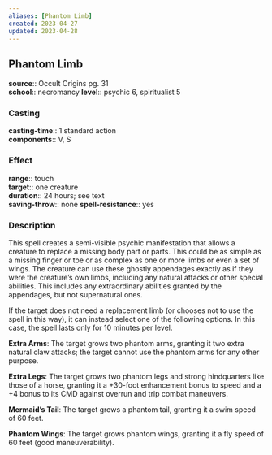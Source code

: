 ```yaml
---
aliases: [Phantom Limb]
created: 2023-04-27
updated: 2023-04-28
---
```


## Phantom Limb

**source**:: Occult Origins pg. 31  
**school**:: necromancy
**level**:: psychic 6, spiritualist 5

### Casting

**casting-time**:: 1 standard action  
**components**:: V, S

### Effect

**range**:: touch  
**target**:: one creature  
**duration**:: 24 hours; see text  
**saving-throw**:: none
**spell-resistance**:: yes

### Description

This spell creates a semi-visible psychic manifestation that allows a creature to replace a missing body part or parts. This could be as simple as a missing finger or toe or as complex as one or more limbs or even a set of wings. The creature can use these ghostly appendages exactly as if they were the creature’s own limbs, including any natural attacks or other special abilities. This includes any extraordinary abilities granted by the appendages, but not supernatural ones.  
  
If the target does not need a replacement limb (or chooses not to use the spell in this way), it can instead select one of the following options. In this case, the spell lasts only for 10 minutes per level.  
  
**Extra Arms**: The target grows two phantom arms, granting it two extra natural claw attacks; the target cannot use the phantom arms for any other purpose.  
  
**Extra Legs**: The target grows two phantom legs and strong hindquarters like those of a horse, granting it a +30-foot enhancement bonus to speed and a +4 bonus to its CMD against overrun and trip combat maneuvers.  
  
**Mermaid’s Tail**: The target grows a phantom tail, granting it a swim speed of 60 feet.  
  
**Phantom Wings**: The target grows phantom wings, granting it a fly speed of 60 feet (good maneuverability).
